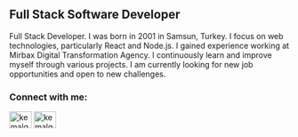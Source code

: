 <h2 align="left">Full Stack Software Developer</h2>

Full Stack Developer. I was born in 2001 in Samsun, Turkey. I focus on web technologies, particularly React and Node.js. I gained experience working at Mirbax Digital Transformation Agency. I continuously learn and improve myself through various projects. I am currently looking for new job opportunities and open to new challenges.


<h3 align="left">Connect with me:</h3>
<p align="left">
<a href="https://twitter.com/kegundogdu" target="blank"><img align="center" src="https://raw.githubusercontent.com/rahuldkjain/github-profile-readme-generator/master/src/images/icons/Social/twitter.svg" alt="kemalgundogdu" height="30" width="40" /></a>
<a href="https://linkedin.com/in/kegundogdu" target="blank"><img align="center" src="https://raw.githubusercontent.com/rahuldkjain/github-profile-readme-generator/master/src/images/icons/Social/linked-in-alt.svg" alt="kemalgundogdu" height="30" width="40" /></a>
</p>
